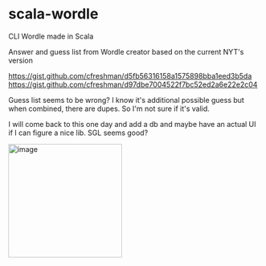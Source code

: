 # scala-wordle
CLI Wordle made in Scala

Answer and guess list from Wordle creator based on the current NYT's version

https://gist.github.com/cfreshman/d5fb56316158a1575898bba1eed3b5da
https://gist.github.com/cfreshman/d97dbe7004522f7bc52ed2a6e22e2c04

Guess list seems to be wrong? I know it's additional possible guess but when combined, there are dupes. So I'm not sure if it's valid.

I will come back to this one day and add a db and maybe have an actual UI if I can figure a nice lib. SGL seems good?

<img width="226" alt="image" src="https://github.com/Chichigami/scala-wordle/assets/47513960/70fffd1a-76f4-416a-bafa-46c60fe7a773">
